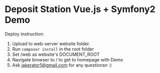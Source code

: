 Deposit Station Vue.js + Symfony2 Demo
=====

Deploy instruction:
1) Upload to web-server website folder.
2) Run `composer install` in the root folder
3) Set /web as website's DOCUMENT_ROOT 
4) Navigate browser to / to get to homepage with Demo
5) Ask jakerator1@gmail.com for any questionsn :)

